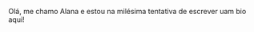 Olá, me chamo Alana e estou na milésima tentativa de escrever uam bio aqui!

<!---
alanaloregian/alanaloregian is a ✨ special ✨ repository because its `README.md` (this file) appears on your GitHub profile.
You can click the Preview link to take a look at your changes.
--->
